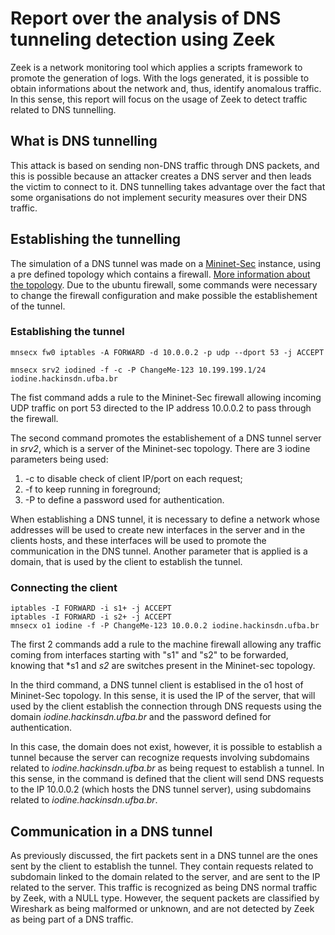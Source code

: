 # Report over the analysis of DNS tunneling detection using Zeek

Zeek is a network monitoring tool which applies a scripts framework to promote the generation of logs. With the logs generated, it is possible to obtain informations about the network and, thus, identify anomalous traffic. In this sense, this report will focus on the usage of Zeek to detect traffic related to DNS tunnelling. 

## What is DNS tunnelling

This attack is based on sending non-DNS traffic through DNS packets, and this is possible because an attacker creates a DNS server and then leads the victim to connect to it. DNS tunnelling takes advantage over the fact that some organisations do not implement security measures over their DNS traffic.

## Establishing the tunnelling

The simulation of a DNS tunnel was made on a [Mininet-Sec](https://github.com/mininet-sec/mininet-sec/?tab=readme-ov-file#mininet-sec) instance, using a pre defined topology which contains a firewall. [More information about the topology](https://github.com/13917931-project-tasks/mnsec-docs/blob/main/en/activation.md#2-iniciate-mnsec). Due to the ubuntu firewall, some commands were necessary to change the firewall configuration and make possible the establishement of the tunnel.

### Establishing the tunnel

```
mnsecx fw0 iptables -A FORWARD -d 10.0.0.2 -p udp --dport 53 -j ACCEPT

mnsecx srv2 iodined -f -c -P ChangeMe-123 10.199.199.1/24 iodine.hackinsdn.ufba.br 
```

The fist command adds a rule to the Mininet-Sec firewall allowing incoming UDP traffic on port 53 directed to the IP address 10.0.0.2 to pass through the firewall. 

The second command promotes the establishement of a DNS tunnel server in *srv2*, which is a server of the Mininet-sec topology. There are 3 iodine parameters being used:

1. -c to disable check of client IP/port on each request;
2. -f to keep running in foreground;
3. -P to define a password used for authentication.

When establishing a DNS tunnel, it is necessary to define a network whose addresses will be used to create new interfaces in the server and in the clients hosts, and these interfaces will be used to promote the communication in the DNS tunnel. Another parameter that is applied is a domain, that is used by the client to establish the tunnel. 

### Connecting the client

```
iptables -I FORWARD -i s1+ -j ACCEPT
iptables -I FORWARD -i s2+ -j ACCEPT
mnsecx o1 iodine -f -P ChangeMe-123 10.0.0.2 iodine.hackinsdn.ufba.br
```

The first 2 commands add a rule to the machine firewall allowing any traffic coming from interfaces starting with "s1" and "s2" to be forwarded, knowing that *s1 and *s2* are switches present in the Mininet-sec topology.

In the third command, a DNS tunnel client is establised in the o1 host of Mininet-Sec topology. In this sense, it is used the IP of the server, that will used by the client establish the connection through DNS requests using the domain *iodine.hackinsdn.ufba.br* and the password defined for authentication. 

In this case, the domain does not exist, however, it is possible to establish a tunnel because the server can recognize requests involving subdomains related to *iodine.hackinsdn.ufba.br* as being request to establish a tunnel. In this sense, in the command is defined that the client will send DNS requests to the IP 10.0.0.2 (which hosts the DNS tunnel server), using subdomains related to *iodine.hackinsdn.ufba.br*.

## Communication in a DNS tunnel

As previously discussed, the firt packets sent in a DNS tunnel are the ones sent by the client to establish the tunnel. They contain requests related to subdomain linked to the domain related to the server, and are sent to the IP related to the server. This traffic is recognized as being DNS normal traffic by Zeek, with a NULL type. However, the sequent packets are classified by Wireshark as being malformed or unknown, and are not detected by Zeek as being part of a DNS traffic.

